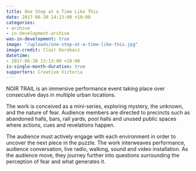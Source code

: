 ```yaml
---
title: One Step at a Time Like This
date: 2017-06-30 14:13:00 +10:00
categories:
- archive
- in-development-archive
was-in-development: true
image: "/uploads/one-step-at-a-time-like-this.jpg"
image-credit: Clair Korobacz
datetime:
- 2017-06-30 13:13:00 +10:00
is-single-month-duration: true
supporters: Creative Victoria
---
```


NOIR TRAIL is an immersive performance event taking place over consecutive days in multiple urban locations.

The work is conceived as a mini-series, exploring mystery, the unknown, and the nature of fear. Audience members are directed to precincts such as abandoned halls, bars, rail yards, pool halls and unused public spaces where actions, cues and revelations happen. 

The audience must actively engage with each environment in order to uncover the next piece in the puzzle. The work interweaves performance, audience conversation, live radio, walking, sound and video installation. As the audience move, they journey further into questions surrounding the perception of fear and what generates it. 
